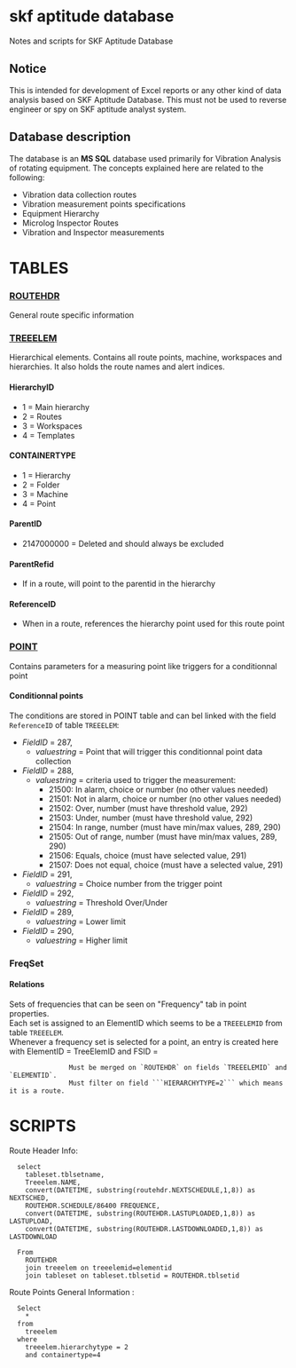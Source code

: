 # skf aptitude database
Notes and scripts for SKF Aptitude Database

## Notice
This is intended for development of Excel reports or any other kind of data analysis based on SKF Aptitude Database.
This must not be used to reverse engineer or spy on SKF aptitude analyst system.

## Database description

The database is an **MS SQL** database used primarily for Vibration Analysis of rotating equipment.
The concepts explained here are related to the following:

- Vibration data collection routes
- Vibration measurement points specifications
- Equipment Hierarchy
- Microlog Inspector Routes
- Vibration and Inspector measurements


TABLES
=========

### <ins>ROUTEHDR</ins>
General route specific information
  
### <ins>TREEELEM</ins>
Hierarchical elements.  Contains all route points, machine, workspaces and hierarchies.  It also holds the route names and alert indices.
 
 #### HierarchyID  		
 * 1 = Main hierarchy
 * 2 = Routes
 * 3 = Workspaces
 * 4 = Templates

#### CONTAINERTYPE
* 1 = Hierarchy
* 2 = Folder
* 3 = Machine
* 4 = Point

#### ParentID
* 2147000000 = Deleted and should always be excluded

#### ParentRefid
* If in a route, will point to the parentid in the hierarchy

#### ReferenceID
* When in a route, references the hierarchy point used for this route point

### <ins>POINT</ins>
Contains parameters for a measuring point like triggers for a conditionnal point

#### Conditionnal points
The conditions are stored in POINT table and can bel linked with the field `ReferenceID` of table `TREEELEM`:
- *FieldID* = 287, 
	- *valuestring* = Point that will trigger this conditionnal point data collection
- *FieldID* = 288, 
	- *valuestring* = criteria used to trigger the measurement:
		- 21500: In alarm, choice or number (no other values needed)
		- 21501: Not in alarm, choice or number (no other values needed)
		- 21502: Over, number (must have threshold value, 292)
		- 21503: Under, number (must have threshold value, 292)
		- 21504: In range, number (must have min/max values, 289, 290)
		- 21505: Out of range, number (must have min/max values, 289, 290)
		- 21506: Equals, choice (must have selected value, 291)
		- 21507: Does not equal, choice (must have a selected value, 291)
- *FieldID* = 291, 
	- *valuestring* = Choice number from the trigger point
- *FieldID* = 292, 
	- *valuestring* = Threshold Over/Under
- *FieldID* = 289, 
	- *valuestring* = Lower limit
- *FieldID* = 290, 
	- *valuestring* = Higher limit
	
	

### FreqSet  
  
#### Relations
Sets of frequencies that can be seen on "Frequency" tab in point properties.  
Each set is assigned to an ElementID which seems to be a `TREEELEMID` from table `TREEELEM`.  
Whenever a frequency set is selected for a point, an entry is created here with ElementID = TreeElemID and FSID = 
  
                   Must be merged on `ROUTEHDR` on fields `TREEELEMID` and `ELEMENTID`.  
                   Must filter on field ```HIERARCHYTYPE=2``` which means it is a route.

SCRIPTS 
=========

  Route Header Info:  

      select 
      	tableset.tblsetname, 
      	Treeelem.NAME,
      	convert(DATETIME, substring(routehdr.NEXTSCHEDULE,1,8)) as NEXTSCHED, 
      	ROUTEHDR.SCHEDULE/86400 FREQUENCE,
      	convert(DATETIME, substring(ROUTEHDR.LASTUPLOADED,1,8)) as LASTUPLOAD,
      	convert(DATETIME, substring(ROUTEHDR.LASTDOWNLOADED,1,8)) as LASTDOWNLOAD
      	
      From 
      	ROUTEHDR 
      	join treeelem on treeelemid=elementid
      	join tableset on tableset.tblsetid = ROUTEHDR.tblsetid  

  Route Points General Information  :  
  
      Select 
      	* 
      from 
      	treeelem 
      where 
      	treeelem.hierarchytype = 2 
      	and containertype=4


